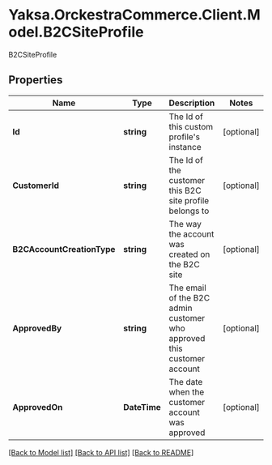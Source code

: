 # Yaksa.OrckestraCommerce.Client.Model.B2CSiteProfile
B2CSiteProfile

## Properties

Name | Type | Description | Notes
------------ | ------------- | ------------- | -------------
**Id** | **string** | The Id of this custom profile&#39;s instance | [optional] 
**CustomerId** | **string** | The Id of the customer this B2C site profile belongs to | [optional] 
**B2CAccountCreationType** | **string** | The way the account was created on the B2C site | [optional] 
**ApprovedBy** | **string** | The email of the B2C admin customer who approved this customer account | [optional] 
**ApprovedOn** | **DateTime** | The date when the customer account was approved | [optional] 

[[Back to Model list]](../README.md#documentation-for-models) [[Back to API list]](../README.md#documentation-for-api-endpoints) [[Back to README]](../README.md)

